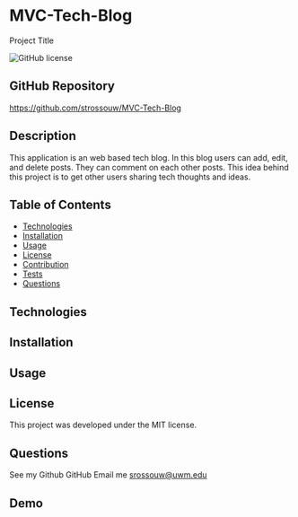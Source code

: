 # MVC-Tech-Blog
Project Title

 ![GitHub license](https://img.shields.io/badge/license-MIT-blue.svg)

##  GitHub Repository
https://github.com/strossouw/MVC-Tech-Blog

##  Description
This application is an web based tech blog. In this blog users can add, edit, and delete posts. They can comment on each other posts. This idea behind this project is to get other users sharing tech thoughts and ideas. 

##  Table of Contents
* [Technologies](#technologies)
* [Installation](#installation)
* [Usage](#usage)
* [License](#license)
* [Contribution](#contributing)
* [Tests](#tests)
* [Questions](#questions)
  
## Technologies



## Installation


## Usage


## License
This project was developed under the MIT license.



## Questions  
See my Github GitHub
Email me srossouw@uwm.edu

## Demo